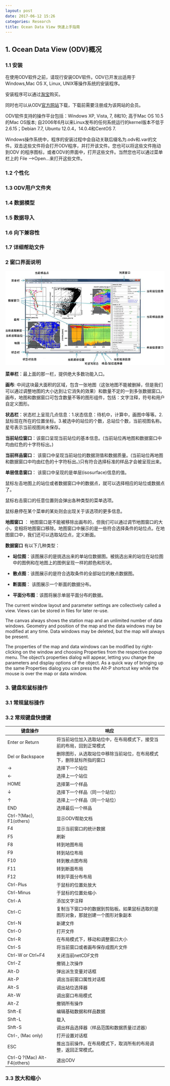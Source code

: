 ```yaml
---
layout: post
date: 2017-06-12 15:26
categories: Research
title: Ocean Data View 快速上手指南
---
```

## 1. Ocean Data View (ODV)概况
### 1.1 安装
在使用ODV软件之前，请现行安装ODV软件。ODV已开发出适用于Windows,Mac OS X, Linux, UNIX等操作系统的安装程序。

安装程序可以通过[淘宝](https://item.taobao.com/item.htm?id=552739134487)购买。

同时也可以从ODV[官方网站](http://odv.awi.de/en/software/download/)下载，下载前需要注册成为该网站的会员。

ODV软件支持的操作平台包括：Windows XP, Vista, 7, 8和10; 高于Mac OS 10.5的Mac OS版本; 自2006年6月以来Linux发布的任何系统运行的kernel版本不低于2.6.15；Debian 7.7, Ubuntu 12.0.4，14.0.4和CentOS 7.

Windows操作系统中，程序的安装过程中会自动关联后缀名为.odv和.var的文件。双击这些文件将会打开ODV程序，并打开该文件。您也可以将这些文件拖动到ODV 的程序图标，或者ODV的界面中，打开这些文件。当然您也可以通过菜单栏上的 File -->Open...来打开这些文件。

### 1.2 个性化

### 1.3 ODV用户文件夹

### 1.4 数据模型

### 1.5 数据导入

### 1.6 向下兼容性

### 1.7 详细帮助文件

### 2 窗口界面说明
![](\image\image001-chi.jpg)

**菜单栏**：最上面的那一栏，提供绝大多数功能入口。


**画布**: 中间这块最大面积的区域，包含一张地图（这张地图不能被删掉，但是我们可以通过调整地图的大小达到让它消失的效果）和数量不定的一到多张数据窗口。画布，地图和数据窗口可包含数量不等的图形组件，包括：文字注释，符号和用户自定义图形。


__状态栏__：状态栏上呈现几点信息：1.状态信息：待机中，计算中，画图中等等。2.鼠标现在所在的位置坐标。3.被选中的站位的个数，总站位个数，当前视图名称。星号表示当前视图尚未保存。


__当前站位窗口__：该窗口呈现当前站位的基本信息。(当前站位再地图和数据窗口中均由红色的十字符标出。)


__当前样品窗口__： 该窗口中呈现当前站位的数据测值和数据质量。(当前站位再地图和数据窗口中均由红色的十字符标出。)只有符合选择标准的样品才会被呈现出来。



__单层信息窗口__： 该窗口中呈现的是单层(isosurface)信息的值。

鼠标左击地图上的站位或者数据窗口中的数据点，就可以选择相应的站位或数据点了。

鼠标右击窗口的任意位置则会弹出各种类型的菜单选项。

鼠标悬停在某个菜单的某处则会出现关于该选项的更多信息。

__地图窗口__ ： 地图窗口是不能被移除出画布的，但我们可以通过调节地图窗口的大小，变相将地图窗口移除。地图窗口中展示的是一些符合选择条件的站位点。在地图窗口中，我们还可以选取站位点，定义断面。

**数据窗口** 有以下几种类型：


- **站位图**：该图展示的是挑选出来的单站位数据图。被挑选出来的站位在站位图中的图例和在地图上的图例呈现一样的颜色和形状。

- **散点图**：该图展示的是符合选取条件的全部站位的散点数据图。

- **断面图**： 该图展示一个断面的数据分布。

- **平面分布图**：该图将展示单层平面分布的数据。


The current window layout and parameter settings are collectively called a view. Views can be stored in files for later re-use.

The canvas always shows the station map and an unlimited number of data windows. Geometry and position of the map and the data windows may be modified at any time. Data windows may be deleted, but the map will always be present.

The properties of the map and data windows can be modified by right-clicking on the window and choosing Properties from the respective popup menu. The object’s properties dialog will appear, letting you change the parameters and display options of the object. As a quick way of bringing up the same Properties dialog you can press the Alt-P shortcut key while the mouse is over the map or data window.

### 3. 键盘和鼠标操作


### 3.1 常规鼠标操作


### 3.2 常规键盘快捷键



| 键盘操作                        | 响应                                                                             |
|---------------------------------|----------------------------------------------------------------------------------|
| Enter or Return                 | 将当前站位加入选取站位中，在布局模式下，接受当前的布局，回到正常模式             |
| Del or Backspace                | 删除图形，从选取站位中移除当前站位，在布局模式下，删除鼠标所指的窗口             |
| →                               | 选择下一个站位                                                                   |
| ←                               | 选择上一个站位                                                                   |
| HOME                            | 选择第一个样品                                                                   |
| ↓                               | 选择下一个样品（同一个站位）                                                     |
| ↑                               | 选择上一个样品（同一个站位）                                                     |
| END                             | 选择最后一个样品                                                                 |
| Ctrl-?(Mac), F1(others)      | 显示ODV帮助文档                                                                  |
| F4                            | 显示当前窗口的统计数据                                                           |
| F5                            | 刷新                                                                             |
| F8                            | 转到地图布局                                                                     |
| F9                            | 转到站位布局                                                                     |
| F10                           | 转到散点图布局                                                                   |
| F11                           | 转到断面布局                                                                     |
| F12                           | 转到平面分布布局                                                                 |
| Ctrl-Plus                       | 于鼠标的位置处放大                                                               |
| Ctrl-Minus                      | 于鼠标的位置处缩小                                                               |
| Ctrl-A                        | 添加文字注释                                                                     |
| Ctrl-C                        | 复制当下窗口中的数据到剪贴板。如果鼠标选取的是图形对象，那就创建一个图形对象副本 |
| Ctrl-N                        | 新建文件                                                                         |
| Ctrl-O                        | 打开文件                                                                         |
| Ctrl-R                        | 在布局模式下，移动和调整窗口大小                                                 |
| Ctrl-S                        | 将当前窗口或者画布保存成图片文件                                                 |
| Ctrl-W or Ctrl+F4                    | 关闭当前netCDF文件                                                               |
| Ctrl-Z                          | 撤销上次操作                                                                     |
| Alt-D                           | 弹出派生变量对话框                                                               |
| Alt-P                           | 调出当前窗口属性对话框                                                           |
| Alt-S                           | 调出站位选择器                                                                   |
| Alt-W                           | 调出窗口布局模式                                                                 |
| Alt-Z                           | 撤销所有操作                                                                     |
| Shft-E                          | 编辑基础数据和样品数据                                                           |
| Shft-L                          | 载入                                                                             |
| Shft-S                          | 调出样品选择器（样品范围和数据质量过滤器）                                       |
| Ctrl-,  (Mac only)              | 打开设置对话框                                                                   |
| ESC                             | 推出当前操作。在布局模式下，取消所有的布局调整，返回正常模式。                   |
| Ctrl-Q ?(Mac) Alt-F4(others) | 退出ODV                                                                          |


### 3.3 放大和缩小
